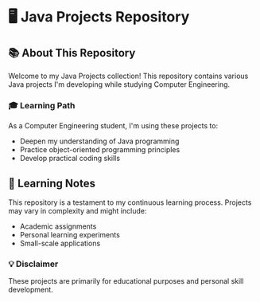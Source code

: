 # 🖥️ Java Projects Repository

## 📚 About This Repository

Welcome to my Java Projects collection! This repository contains various Java projects I'm developing while studying Computer Engineering.

### 🎓 Learning Path

As a Computer Engineering student, I'm using these projects to:
- Deepen my understanding of Java programming
- Practice object-oriented programming principles
- Develop practical coding skills

## 📝 Learning Notes

This repository is a testament to my continuous learning process. Projects may vary in complexity and might include:
- Academic assignments
- Personal learning experiments
- Small-scale applications

### 💡 Disclaimer

These projects are primarily for educational purposes and personal skill development.
